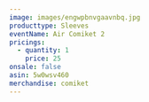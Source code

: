 ```yaml
---
image: images/engwpbnvgaavnbq.jpg
producttype: Sleeves
eventName: Air Comiket 2
pricings:
  - quantity: 1
    price: 25
onsale: false
asin: 5w0wsv460
merchandise: comiket
---
```

